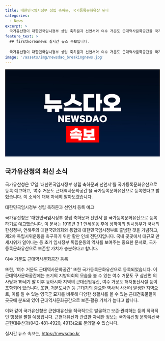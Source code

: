 ```yaml
---
title: 대한민국임시정부 성립 축하문, 국가등록문화유산 된다
categories:
  - News
excerpt: >
  국가유산청이 대한민국임시정부 성립 축하문과 선언서와 여수 거문도 근대역사문화공간을 국가등록문화유산으로 예고 및 등록했다. 이들은 대한민국임시정부 수립과 근대역사를 상징하며, 국내외적 중요성을 지니고 있다. 또한, 이들의 등록을 통해 근현대유산의 발굴과 관리에 적극적으로 나서며, 국가유산청과 관련 당사자들이 협력하여 체계적 보존·관리 계획을 수립할 예정이다. 해당 유산들은 근현대사에 대한 이해를 높이기 위한 중요한 자료로 평가받고 있다.
feature_text: >
  ## firstkoreanews 실시간 뉴스 속보입니다.

  국가유산청이 대한민국임시정부 성립 축하문과 선언서와 여수 거문도 근대역사문화공간을 국가등록문화유산으로 예고 및 등록했다. 이들은 대한민국임시정부 수립과 근대역사를 상징하며, 국내외적 중요성을 지니고 있다. 또한, 이들의 등록을 통해 근현대유산의 발굴과 관리에 적극적으로 나서며, 국가유산청과 관련 당사자들이 협력하여 체계적 보존·관리 계획을 수립할 예정이다. 해당 유산들은 근현대사에 대한 이해를 높이기 위한 중요한 자료로 평가받고 있다.
image: '/assets/img/newsdao_breakingnews.jpg'
---
```


<p><img src="/assets/img/newsdao_breakingnews.jpg" alt="firstkoreanews 속보" /></p>

<h2 data-ke-size="size26">국가유산청의 최신 소식</h2>

<p>국가유산청은 17일 ‘대한민국임시정부 성립 축하문과 선언서’를 국가등록문화유산으로 등록 예고하고, ‘여수 거문도 근대역사문화공간’을 국가등록문화유산으로 등록했다고 밝혔습니다. 이 소식에 대해 자세히 알아보겠습니다.</p>

<p data-ke-size="size16">대한민국임시정부 성립 축하문과 선언서 등록 예고</p>

<p>국가유산청은 '대한민국임시정부 성립 축하문과 선언서'를 국가등록문화유산으로 등록하기로 예고했습니다. 이 문서는 1919년 3·1 만세운동 후에 상하이의 임시정부가 국내의 한성정부, 연해주의 대한국민의회와 통합돼 대한민국임시정부로 출범한 것을 기념하고, 제2차 독립시위운동을 촉구하기 위한 활판 인쇄 전단지입니다. 국내 곳곳에서 대규모 만세시위가 일어나는 등 초기 임시정부 독립운동의 역사를 보여주는 중요한 문서로, 국가등록문화유산으로 보존할 가치가 충분하다고 합니다.</p>

<p data-ke-size="size16">여수 거문도 근대역사문화공간 등록</p>

<p>또한, '여수 거문도 근대역사문화공간' 또한 국가등록문화유산으로 등록되었습니다. 이 근대역사문화공간에는 초기의 지방의회의 모습을 볼 수 있는 여수 거문도 구 삼산면 의사당과 19세기 말 이후 동아시아 지역의 근대산업유산, 여수 거문도 해저통신시설 등이 포함되어 있습니다. 또한, 거문도사건 등 근대기의 중요한 역사적 사건이 발생한 지역으로, 이를 알 수 있는 영국군 묘지를 비롯해 다양한 생활사를 볼 수 있는 근대건축물들이 곳곳에 분포돼 있어 근대역사문화공간으로 보존·활용 가치가 높다고 합니다.</p>

<p>이와 같이 국가유산청은 근현대유산을 적극적으로 발굴하고 보존·관리하는 등의 적극적인 행정을 펼칠 예정입니다. 근현대유산과 관련한 자세한 정보는 국가유산청 문화유산국 근현대유산과(042-481-4920, 4913)으로 문의할 수 있습니다.</p>
실시간 뉴스 속보는, <a href="https://newsdao.kr" rel="dofollow">https://newsdao.kr</a>


